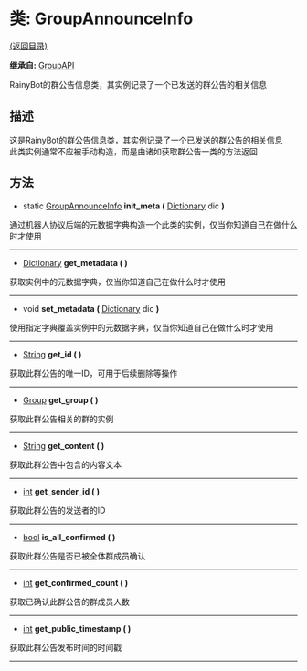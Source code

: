 # 类: GroupAnnounceInfo  
[(返回目录)](README.md)  
  
**继承自:** [GroupAPI](GroupAPI.md)  
  
RainyBot的群公告信息类，其实例记录了一个已发送的群公告的相关信息  
  
## 描述  
  
这是RainyBot的群公告信息类，其实例记录了一个已发送的群公告的相关信息   
此类实例通常不应被手动构造，而是由诸如获取群公告一类的方法返回  
  
## 方法 
  
- static [GroupAnnounceInfo](GroupAnnounceInfo.md) **init_meta (** [Dictionary](https://docs.godotengine.org/en/latest/classes/class_dictionary.html) dic **)**  
  
通过机器人协议后端的元数据字典构造一个此类的实例，仅当你知道自己在做什么时才使用  
  
---  
  
- [Dictionary](https://docs.godotengine.org/en/latest/classes/class_dictionary.html) **get_metadata ( )**  
  
获取实例中的元数据字典，仅当你知道自己在做什么时才使用  
  
---  
  
- void **set_metadata (** [Dictionary](https://docs.godotengine.org/en/latest/classes/class_dictionary.html) dic **)**  
  
使用指定字典覆盖实例中的元数据字典，仅当你知道自己在做什么时才使用  
  
---  
  
- [String](https://docs.godotengine.org/en/latest/classes/class_string.html) **get_id ( )**  
  
获取此群公告的唯一ID，可用于后续删除等操作  
  
---  
  
- [Group](Group.md) **get_group ( )**  
  
获取此群公告相关的群的实例  
  
---  
  
- [String](https://docs.godotengine.org/en/latest/classes/class_string.html) **get_content ( )**  
  
获取此群公告中包含的内容文本  
  
---  
  
- [int](https://docs.godotengine.org/en/latest/classes/class_int.html) **get_sender_id ( )**  
  
获取此群公告的发送者的ID  
  
---  
  
- [bool](https://docs.godotengine.org/en/latest/classes/class_bool.html) **is_all_confirmed ( )**  
  
获取此群公告是否已被全体群成员确认  
  
---  
  
- [int](https://docs.godotengine.org/en/latest/classes/class_int.html) **get_confirmed_count ( )**  
  
获取已确认此群公告的群成员人数  
  
---  
  
- [int](https://docs.godotengine.org/en/latest/classes/class_int.html) **get_public_timestamp ( )**  
  
获取此群公告发布时间的时间戳  
  
---  
  

